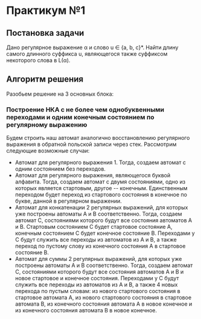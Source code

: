 # Практикум №1

## Постановка задачи
Дано регулярное выражение α и слово u ∈ {a, b, c}*. Найти длину самого длинного суффикса u, являющегося также суффиксом некоторого слова в L(α).

## Алгоритм решения
Разобьем решение на 3 основных блока:
### Построение НКА с не более чем однобуквенными переходами и одним конечным состоянием по регулярному выражению
Будем строить наш автомат аналогично восстановлению регулярного выражения в обратной польской записи через стек. Рассмотрим следующие возможные случаи:
- Автомат для регулярного выражения 1. Тогда, создаем автомат с одним состоянием без переходов.
- Автомат для регулярного выражения, являющегося буквой алфавита. Тогда, создаем автомат с двумя состояниями, одно из которых является стартовым, другое -- конечным. Единственным переходом будет переход из стартового состояния в конечное по букве, данной в регулярном выражении.
- Автомат для конкатенации 2 регулярных выражений, для которых уже построены автоматы A и B соответственно. Тогда, создаем автомат С, состояниями которого будут все состояния автоматов A и B. Стартовым состоянием C будет стартовое состояние A, конечным состоянием C будет конечное состояние B. Переходами у С будут служить все переходы из автоматов из A и B, а также переход по пустому слову из конечного состояния A в стартовое состояние B.
- Автомат для суммы 2 регулярных выражений, для которых уже построены автоматы A и B соответственно. Тогда, создаем автомат С, состояниями которого будут все состояния автоматов A и B и новое стартовое и конечное состояния. Переходами у С будут служить все переходы из автоматов из A и B, а также 4 новых перехода по пустым словам: из нового стартового состояния в стартовое автомата A, из нового стартового состояния в стартовое автомата B, из конечного состояния автомата A в новое конечное и из конечного состояния автомата B в новое конечное. 
